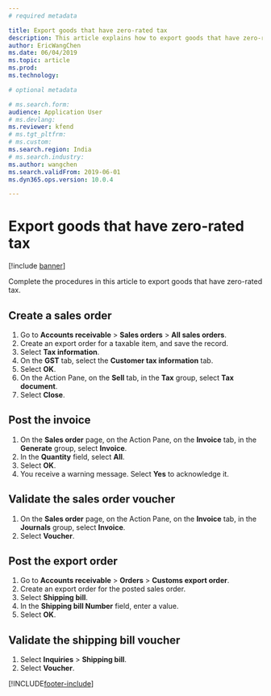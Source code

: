 ```yaml
---
# required metadata

title: Export goods that have zero-rated tax
description: This article explains how to export goods that have zero-rated tax.
author: EricWangChen
ms.date: 06/04/2019
ms.topic: article
ms.prod: 
ms.technology: 

# optional metadata

# ms.search.form: 
audience: Application User
# ms.devlang: 
ms.reviewer: kfend
# ms.tgt_pltfrm: 
# ms.custom: 
ms.search.region: India
# ms.search.industry: 
ms.author: wangchen
ms.search.validFrom: 2019-06-01
ms.dyn365.ops.version: 10.0.4

---
```


# Export goods that have zero-rated tax

[!include [banner](../../includes/banner.md)]

Complete the procedures in this article to export goods that have zero-rated tax.

## Create a sales order

1. Go to **Accounts receivable** \> **Sales orders** \> **All sales orders**.
2. Create an export order for a taxable item, and save the record.
3. Select **Tax information**.
4. On the **GST** tab, select the **Customer tax information** tab.
5. Select **OK**.
6. On the Action Pane, on the **Sell** tab, in the **Tax** group, select **Tax document**.
7. Select **Close**.

## Post the invoice

1. On the **Sales order** page, on the Action Pane, on the **Invoice** tab, in the **Generate** group, select **Invoice**.
2. In the **Quantity** field, select **All**.
3. Select **OK**.
4. You receive a warning message. Select **Yes** to acknowledge it.

## Validate the sales order voucher

1. On the **Sales order** page, on the Action Pane, on the **Invoice** tab, in the **Journals** group, select **Invoice**.
2. Select **Voucher**.

## Post the export order

1. Go to **Accounts receivable** \> **Orders** \> **Customs export order**.
2. Create an export order for the posted sales order.
3. Select **Shipping bill**.
4. In the **Shipping bill Number** field, enter a value.
5. Select **OK**.

## Validate the shipping bill voucher

1. Select **Inquiries** \> **Shipping bill**.
2. Select **Voucher**.


[!INCLUDE[footer-include](../../../includes/footer-banner.md)]
